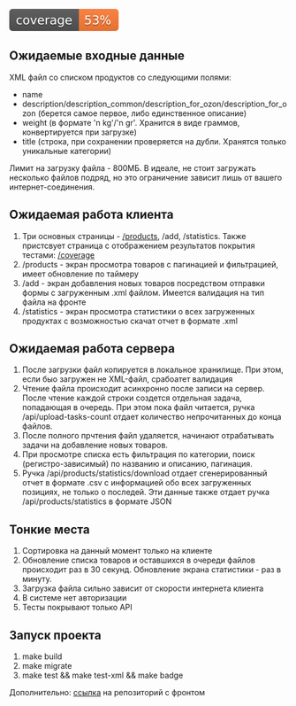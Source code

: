 ![Code Coverage](.github/badges/coverage.svg)

## Ожидаемые входные данные

XML файл со списком продуктов со следующими полями:

- name
- description/description_common/description_for_ozon/description_for_ozon (берется самое первое, либо единственное описание)
- weight (в формате 'n kg'/'n gr'. Хранится в виде граммов, конвертируется при загрузке)
- title (строка, при сохранении проверяется на дубли. Хранятся только уникальные категории)

Лимит на загрузку файла - 800МБ. В идеале, не стоит загружать несколько файлов подряд, но это ограничение зависит лишь от вашего интернет-соединения.

## Ожидаемая работа клиента
1. Три основных страницы - [/products](http://62.84.113.142:8041/products), /add, /statistics. Также пристсвует страница с отображением результатов покрытия тестами: [/coverage](http://62.84.113.142:8042/coverage)
2. /products - экран просмотра товаров с пагинацией и фильтрацией, имеет обновление по таймеру
3. /add - экран добавления новых товаров посредством отправки формы с загруженным .xml файлом. Имеется валидация на тип файла на фронте
4. /statistics - экран просмотра статистики о всех загруженных продуктах с возможностью скачат отчет в формате .xml

## Ожидаемая работа сервера
1. После загрузки файл копируется в локальное хранилище. При этом, если быо загружен не XML-файл, срабоатет валидация
2. Чтение файла происходит асинхронно после записи на сервер. После чтение каждой строки создется отдельная задача, попадающая в очередь. При этом пока файл читается, ручка /api/upload-tasks-count отдает количество непрочитанных до конца файлов.
3. После полного прчтения файл удаляется, начинают отрабатывать задачи на добавление новых товаров.
4. При просмотре списка есть фильтрация по категории, поиск (регистро-зависимый) по названию и описанию, пагинация.
5. Ручка /api/products/statistics/download отдает сгенерированный отчет в формате .csv с информацией обо всех загруженных позициях, не только о последей. Эти данные также отдает ручка /api/products/statistics в формате JSON

## Тонкие места
1. Сортировка на данный момент только на клиенте
2. Обновление списка товаров и оставшихся в очереди файлов происходит раз в 30 секунд. Обновление экрана статистики - раз в минуту.
3. Загрузка файла сильно зависит от скорости интернета клиента
4. В системе нет авторизации
5. Тесты покрывают только API

## Запуск проекта

1. make build 
2. make migrate
3. make test && make test-xml && make badge

Дополнительно: [ссылка](https://github.com/penoplavaaan/kt_test_front) на репозиторий с фронтом